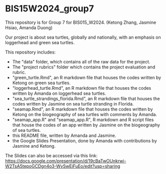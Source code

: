 # BIS15W2024_group7

This repository is for Group 7 for BIS015_W2024. (Ketong Zhang, Jasmine Hsiao, Amanda Duong)

Our project is about sea turtles, globally and nationally, with an emphasis on loggerhead and green sea turtles. 

This repository includes:
- The "data" folder, which contains all of the raw data for the project.
- The "project rubrics" folder which contains the project evaluation and rubric. 
- "green_turtle.Rmd", an R markdown file that houses the codes written by Ketong on green sea turtles.
- "loggerhead_turtle.Rmd", an R markdown file that houses the codes written by Amanda on loggerhead sea turtles. 
- "sea_turtle_strandings_florida.Rmd", an R markdown file that houses the codes written by Jasmine on sea turtle stranding in Florida.
- "seamap.Rmd", an R markdown file that houses the codes written by Ketong on the biogeography of sea turtles with comments by Amanda.
- "seamap_app.R" and "seamap_app.R", R markdown and R script files that house the codes of an app written by Jasmine on the biogeography of sea turtles.
- this README file, written by Amanda and Jasmine.
- the Google Slides Presentation, done by Amanda with contributions by Jasmine and Ketong.

The Slides can also be accessed via this link:
https://docs.google.com/presentation/d/19cBaTwOUnkrwi-W2TsA5tepoGCDgn4o3-WvSwEiFuEo/edit?usp=sharing


